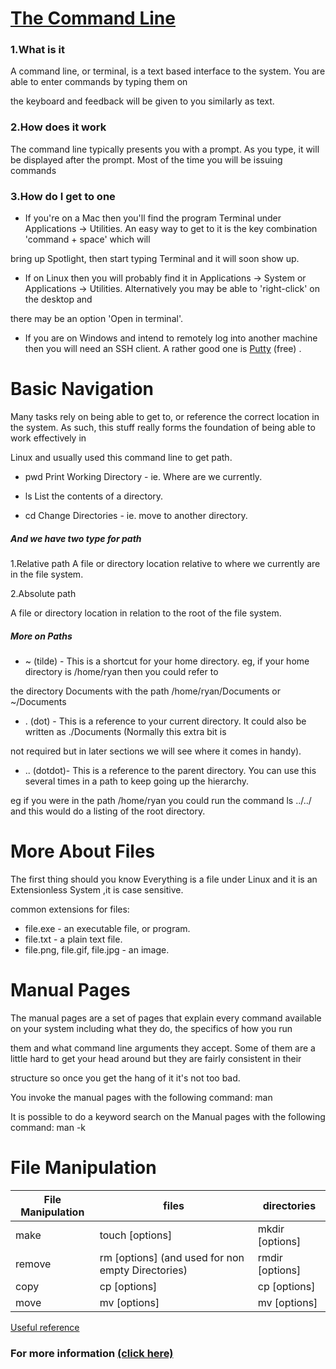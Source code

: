 # [The Command Line]([https://github.com/qais-alsgher/reading-notes/new/main/401](https://github.com/qais-alsgher/reading-notes/blob/main/401/The%20Command%20Line.md))

### 1.What is it

A command line, or terminal, is a text based interface to the system. You are able to enter commands by typing them on

the keyboard and feedback will be given to you similarly as text.

### 2.How does it work 

The command line typically presents you with a prompt. As you type, it will be displayed after the prompt. Most of the time you will be issuing commands

### 3.How do I get to one

- If you're on a Mac then you'll find the program Terminal under Applications -> Utilities. An easy way to get to it is the key combination 'command + space' which will

bring up Spotlight, then start typing Terminal and it will soon show up.

- If on Linux then you will probably find it in Applications -> System or Applications -> Utilities. Alternatively you may be able to 'right-click' on the desktop and

there may be an option 'Open in terminal'.

- If you are on Windows and intend to remotely log into another machine then you will need an SSH client. A rather good one is [Putty](https://www.chiark.greenend.org.uk/~sgtatham/putty/latest.html) (free) .

# Basic Navigation

Many tasks rely on being able to get to, or reference the correct location in the system. As such, this stuff really forms the foundation of being able to work effectively in 

Linux  and usually used this command line to get path. 

- pwd
Print Working Directory - ie. Where are we currently.

- ls
List the contents of a directory.

- cd
Change Directories - ie. move to another directory.

##### And we have two type for path 


1.Relative path
A file or directory location relative to where we currently are in the file system.

2.Absolute path

A file or directory location in relation to the root of the file system.

##### More on Paths

- ~ (tilde) - This is a shortcut for your home directory. eg, if your home directory is /home/ryan then you could refer to 

the directory Documents with the path /home/ryan/Documents or ~/Documents

- . (dot) - This is a reference to your current directory. It could also be written as ./Documents (Normally this extra bit is

not required but in later sections we will see where it comes in handy).

- .. (dotdot)- This is a reference to the parent directory. You can use this several times in a path to keep going up the hierarchy.

eg if you were in the path /home/ryan you could run the command ls ../../ and this would do a listing of the root directory.



# More About Files


The first thing should you know Everything is a file under Linux and it is an Extensionless System ,it is case sensitive.


common extensions for files:

- file.exe - an executable file, or program.
- file.txt - a plain text file.
- file.png, file.gif, file.jpg - an image.


# Manual Pages

The manual pages are a set of pages that explain every command available on your system including what they do, the specifics of how you run 

them and what command line arguments they accept. Some of them are a little hard to get your head around but they are fairly consistent in their

structure so once you get the hang of it it's not too bad.


You invoke the manual pages with the following command:  man <command to look up>

It is possible to do a keyword search on the Manual pages with the following command:  man -k <search term>


# File Manipulation 

| File Manipulation      | files  |directories|
| ----------- | ----------- | ----------- |
|  make      | touch [options] <filename>       | mkdir [options] <Directory> |
| remove |   rm [options] <file>  (and used for non empty Directories)      | rmdir [options] <Directory> |
|copy |   cp [options] <source> <destination> | cp [options] <source> <destination> |
|move |   mv [options] <source> <destination> | mv [options] <source> <destination> |

[Useful reference](https://ryanstutorials.net/linuxtutorial/cheatsheet.php)

### For more information [(click here)](https://ryanstutorials.net/linuxtutorial/cheatsheet.php)



